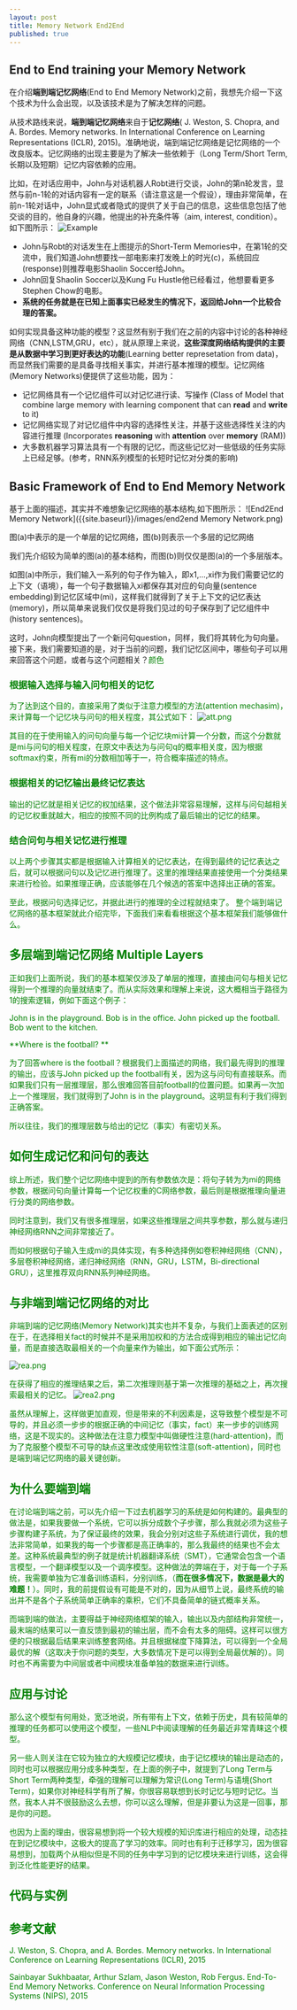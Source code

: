 ```yaml
---
layout: post
title: Memory Network End2End
published: true
---
```


## End to End training your Memory Network

在介绍**端到端记忆网络**(End to End Memory Network)之前，我想先介绍一下这个技术为什么会出现，以及该技术是为了解决怎样的问题。

从技术路线来说，**端到端记忆网络**来自于**记忆网络**( J. Weston, S. Chopra, and A. Bordes. Memory networks. In International Conference on Learning Representations (ICLR), 2015)。准确地说，端到端记忆网络是记忆网络的一个改良版本。记忆网络的出现主要是为了解决一些依赖于（Long Term/Short Term,长期以及短期）记忆内容依赖的应用。

比如，在对话应用中，John与对话机器人Robt进行交谈，John的第n轮发言，显然与前n-1轮的对话内容有一定的联系（请注意这是一个假设），理由非常简单，在前n-1轮对话中，John显式或者隐式的提供了关于自己的信息，这些信息包括了他交谈的目的，他自身的兴趣，他提出的补充条件等（aim, interest, condition）。如下图所示：
![Example]({{site.baseurl}}/images/dialog.png)

* John与Robt的对话发生在上图提示的Short-Term Memories中，在第1轮的交流中，我们知道John想要找一部电影来打发晚上的时光(c)，系统回应(response)则推荐电影Shaolin Soccer给John。
* John回复Shaolin Soccer以及Kung Fu Hustle他已经看过，他想要看更多Stephen Chow的电影。
* **系统的任务就是在已知上面事实已经发生的情况下，返回给John一个比较合理的答案。**

如何实现具备这种功能的模型？这显然有别于我们在之前的内容中讨论的各种神经网络（CNN,LSTM,GRU，etc），就从原理上来说，**这些深度网络结构提供的主要是从数据中学习到更好表达的功能**(Learning better represetation from data)，而显然我们需要的是具备寻找相关事实，并进行基本推理的模型。记忆网络(Memory Networks)便提供了这些功能，因为：

* 记忆网络具有一个记忆组件可以对记忆进行读、写操作 (Class of Model that combine large memory with learning component that can **read** and **write** to it)
* 记忆网络实现了对记忆组件中内容的选择性关注，并基于这些选择性关注的内容进行推理 (Incorporates **reasoning** with **attention** over **memory** (RAM))
* 大多数机器学习算法具有一个有限的记忆，而这些记忆对一些低级的任务实际上已经足够。(参考，RNN系列模型的长短时记忆对分类的影响)

## Basic Framework of End to End Memory Network

基于上面的描述，其实并不难想象记忆网络的基本结构,如下图所示：
![End2End Memory Network]({{site.baseurl}}/images/end2end Memory Network.png)

图(a)中表示的是一个单层的记忆网络，图(b)则表示一个多层的记忆网络

我们先介绍较为简单的图(a)的基本结构，而图(b)则仅仅是图(a)的一个多层版本。

如图(a)中所示，我们输入一系列的句子作为输入，即x1,...,xi作为我们需要记忆的上下文（语境），每一个句子数据输入xi都保存其对应的句向量(sentence embedding)到记忆区域中(mi)，这样我们就得到了关于上下文的记忆表达(memory)，所以简单来说我们仅仅是将我们见过的句子保存到了记忆组件中(history sentences)。

这时，John向模型提出了一个新问句question，同样，我们将其转化为句向量。接下来，我们需要知道的是，对于当前的问题，我们记忆区间中，哪些句子可以用来回答这个问题，或者与这个问题相关？<font color="green">颜色<font> 

### 根据输入选择与输入问句相关的记忆

为了达到这个目的，直接采用了类似于注意力模型的方法(attention mechasim)，来计算每一个记忆块与问句的相关程度，其公式如下：
![att.png]({{site.baseurl}}/images/att.png)

其目的在于使用输入的问句向量与每一个记忆块mi计算一个分数，而这个分数就是mi与问句的相关程度，在原文中表达为与问句q的概率相关度，因为根据softmax约束，所有mi的分数相加等于一，符合概率描述的特点。


### 根据相关的记忆输出最终记忆表达

输出的记忆就是相关记忆的权加结果，这个做法非常容易理解，这样与问句越相关的记忆权重就越大，相应的按照不同的比例构成了最后输出的记忆的结果。

### 结合问句与相关记忆进行推理

以上两个步骤其实都是根据输入计算相关的记忆表达，在得到最终的记忆表达之后，就可以根据问句以及记忆进行推理了。这里的推理结果直接使用一个分类结果来进行检验。如果推理正确，应该能够在几个候选的答案中选择出正确的答案。

至此，根据问句选择记忆，并据此进行的推理的全过程就结束了。
整个端到端记忆网络的基本框架就此介绍完毕，下面我们来看看根据这个基本框架我们能够做什么。

## 多层端到端记忆网络 Multiple Layers 

正如我们上面所说，我们的基本框架仅涉及了单层的推理，直接由问句与相关记忆得到一个推理的向量就结束了。而从实际效果和理解上来说，这大概相当于路径为1的搜索逻辑，例如下面这个例子：

John is in the playground.
Bob is in the office.
John picked up the football.
Bob went to the kitchen.

**Where is the football?  **

为了回答where is the football？根据我们上面描述的网络，我们最先得到的推理的输出，应该与John picked up the football有关，因为这与问句有直接联系。而如果我们只有一层推理层，那么很难回答目前football的位置问题。如果再一次加上一个推理层，我们就得到了John is in the playground。这明显有利于我们得到正确答案。

所以往往，我们的推理层数与给出的记忆（事实）有密切关系。

## 如何生成记忆和问句的表达

综上所述，我们整个记忆网络中提到的所有参数依次是：将句子转为为mi的网络参数，根据问句向量计算每一个记忆权重的C网络参数，最后则是根据推理向量进行分类的网络参数。

同时注意到，我们又有很多推理层，如果这些推理层之间共享参数，那么就与递归神经网络RNN之间非常接近了。

而如何根据句子输入生成mi的具体实现，有多种选择例如卷积神经网络（CNN），多层卷积神经网络，递归神经网络（RNN，GRU，LSTM，Bi-directional GRU），这里推荐双向RNN系列神经网络。

## 与非端到端记忆网络的对比

非端到端的记忆网络(Memory Network)其实也并不复杂，与我们上面表述的区别在于，在选择相关fact的时候并不是采用加权和的方法合成得到相应的输出记忆向量，而是直接选取最相关的一个向量来作为输出，如下面公式所示：

![rea.png]({{site.baseurl}}/images/rea.png)

在获得了相应的推理结果之后，第二次推理则基于第一次推理的基础之上，再次搜索最相关的记忆。
![rea2.png]({{site.baseurl}}/images/rea2.png)

虽然从理解上，这样做更加直观，但是带来的不利因素是，这导致整个模型是不可导的，并且必须一步步的根据正确的中间记忆（事实，fact）来一步步的训练网络，这是不现实的。这种做法在注意力模型中叫做硬性注意(hard-attention)，而为了克服整个模型不可导的缺点这里改成使用软性注意(soft-attention)，同时也是端到端记忆网络的最关键创新。 

## 为什么要端到端

在讨论端到端之前，可以先介绍一下过去机器学习的系统是如何构建的。最典型的做法是，如果我要做一个系统，它可以拆分成数个子步骤，那么我就必须为这些子步骤构建子系统，为了保证最终的效果，我会分别对这些子系统进行调优，我的想法非常简单，如果我的每一个步骤都是高正确率的，那么我最终的结果也不会太差。这种系统最典型的例子就是统计机器翻译系统（SMT），它通常会包含一个语言模型，一个翻译模型以及一个调序模型。这种做法的弊端在于，对于每一个子系统，我需要单独为它准备训练语料，分别训练，（**而在很多情况下，数据是最大的难题！**）。同时，我的前提假设有可能是不对的，因为从细节上说，最终系统的输出并不是各个子系统简单正确率的乘积，它们不具备简单的链式概率关系。

而端到端的做法，主要得益于神经网络框架的输入，输出以及内部结构非常统一，最末端的结果可以一直反馈到最初的输出层，而不会有太多的阻碍。这样可以很方便的只根据最后结果来训练整套网络。并且根据梯度下降算法，可以得到一个全局最优的解（这取决于你问题的类型，大多数情况下是可以得到全局最优解的）。同时也不再需要为中间层或者中间模块准备单独的数据来进行训练。


## **应用与讨论**

那么这个模型有何用处，宽泛地说，所有带有上下文，依赖于历史，具有较简单的推理的任务都可以使用这个模型，一些NLP中阅读理解的任务最近非常青睐这个模型。

另一些人则关注在它较为独立的大规模记忆模块，由于记忆模块的输出是动态的，同时也可以根据应用分成多种类型，在上面的例子中，就提到了Long Term与Short Term两种类型，牵强的理解可以理解为常识(Long Term)与语境(Short Term)，如果你对神经科学有所了解，你很容易联想到长时记忆与短时记忆。当然，我本人并不很鼓励这么去想，你可以这么理解，但是非要认为这是一回事，那是你的问题。

也因为上面的理由，很容易想到将一个较大规模的知识库进行相应的处理，动态挂在到记忆模块中，这极大的提高了学习的效率。同时也有利于迁移学习，因为很容易想到，加载两个从相似但是不同的任务中学习到的记忆模块来进行训练，这会得到泛化性能更好的结果。

## 代码与实例



## 参考文献
J. Weston, S. Chopra, and A. Bordes. Memory networks. In International Conference on Learning Representations (ICLR), 2015

Sainbayar Sukhbaatar, Arthur Szlam, Jason Weston, Rob Fergus. End-To-End Memory Networks. Conference on Neural Information Processing Systems (NIPS), 2015
